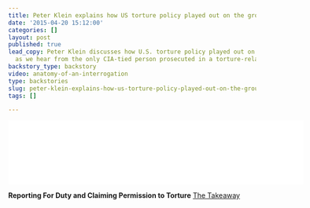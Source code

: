 ```yaml
---
title: Peter Klein explains how US torture policy played out on the ground
date: '2015-04-20 15:12:00'
categories: []
layout: post
published: true
lead_copy: Peter Klein discusses how U.S. torture policy played out on the ground,
  as we hear from the only CIA-tied person prosecuted in a torture-related case.
backstory_type: backstory
video: anatomy-of-an-interrogation
type: backstories
slug: peter-klein-explains-how-us-torture-policy-played-out-on-the-ground
tags: []

---
```

<iframe width="600" height="130" frameborder="0" scrolling="no" src="//www.thetakeaway.org/widgets/ondemand_player/takeaway/#file=%2Faudio%2Fxspf%2F446128%2F"></iframe>

**Reporting For Duty and Claiming Permission to Torture**
[The Takeaway](http://www.thetakeaway.org/story/one-cia-affiliate-who-was-arrested-torture/)

